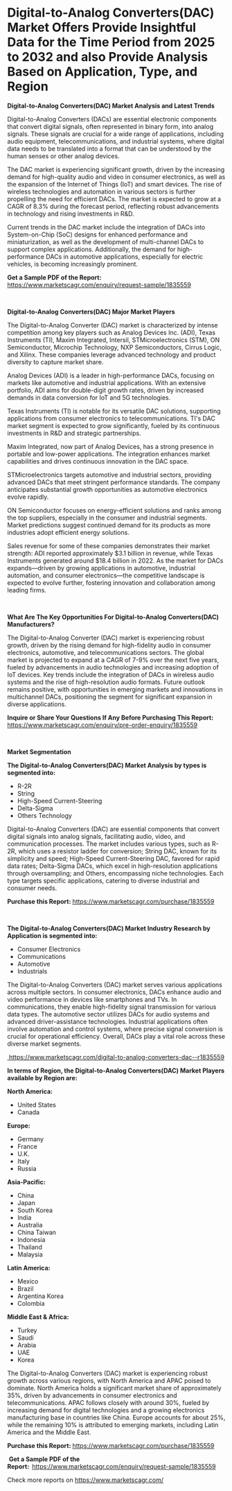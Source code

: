 <p><h1>Digital-to-Analog Converters(DAC) Market Offers Provide Insightful Data for the Time Period from 2025 to 2032 and also Provide Analysis Based on Application, Type, and Region</h1></p><p><strong>Digital-to-Analog Converters(DAC) Market Analysis and Latest Trends</strong></p>
<p><p>Digital-to-Analog Converters (DACs) are essential electronic components that convert digital signals, often represented in binary form, into analog signals. These signals are crucial for a wide range of applications, including audio equipment, telecommunications, and industrial systems, where digital data needs to be translated into a format that can be understood by the human senses or other analog devices.</p><p>The DAC market is experiencing significant growth, driven by the increasing demand for high-quality audio and video in consumer electronics, as well as the expansion of the Internet of Things (IoT) and smart devices. The rise of wireless technologies and automation in various sectors is further propelling the need for efficient DACs. The market is expected to grow at a CAGR of 8.3% during the forecast period, reflecting robust advancements in technology and rising investments in R&D.</p><p>Current trends in the DAC market include the integration of DACs into System-on-Chip (SoC) designs for enhanced performance and miniaturization, as well as the development of multi-channel DACs to support complex applications. Additionally, the demand for high-performance DACs in automotive applications, especially for electric vehicles, is becoming increasingly prominent.</p></p>
<p><strong>Get a Sample PDF of the Report:&nbsp;</strong> <a href="https://www.marketscagr.com/enquiry/request-sample/1835559?utm_campaign=3447&utm_medium=2&utm_source=Github&utm_content=ia&utm_term=26032025&utm_id=digital-to-analog-convertersdac">https://www.marketscagr.com/enquiry/request-sample/1835559</a></p>
<p>&nbsp;</p>
<p><strong>Digital-to-Analog Converters(DAC) Major Market Players</strong></p>
<p><p>The Digital-to-Analog Converter (DAC) market is characterized by intense competition among key players such as Analog Devices Inc. (ADI), Texas Instruments (TI), Maxim Integrated, Intersil, STMicroelectronics (STM), ON Semiconductor, Microchip Technology, NXP Semiconductors, Cirrus Logic, and Xilinx. These companies leverage advanced technology and product diversity to capture market share.</p><p>Analog Devices (ADI) is a leader in high-performance DACs, focusing on markets like automotive and industrial applications. With an extensive portfolio, ADI aims for double-digit growth rates, driven by increased demands in data conversion for IoT and 5G technologies.</p><p>Texas Instruments (TI) is notable for its versatile DAC solutions, supporting applications from consumer electronics to telecommunications. TI's DAC market segment is expected to grow significantly, fueled by its continuous investments in R&D and strategic partnerships.</p><p>Maxim Integrated, now part of Analog Devices, has a strong presence in portable and low-power applications. The integration enhances market capabilities and drives continuous innovation in the DAC space.</p><p>STMicroelectronics targets automotive and industrial sectors, providing advanced DACs that meet stringent performance standards. The company anticipates substantial growth opportunities as automotive electronics evolve rapidly.</p><p>ON Semiconductor focuses on energy-efficient solutions and ranks among the top suppliers, especially in the consumer and industrial segments. Market predictions suggest continued demand for its products as more industries adopt efficient energy solutions.</p><p>Sales revenue for some of these companies demonstrates their market strength: ADI reported approximately $3.1 billion in revenue, while Texas Instruments generated around $18.4 billion in 2022. As the market for DACs expands—driven by growing applications in automotive, industrial automation, and consumer electronics—the competitive landscape is expected to evolve further, fostering innovation and collaboration among leading firms.</p></p>
<p>&nbsp;</p>
<p><strong>What Are The Key Opportunities For Digital-to-Analog Converters(DAC) Manufacturers?</strong></p>
<p><p>The Digital-to-Analog Converter (DAC) market is experiencing robust growth, driven by the rising demand for high-fidelity audio in consumer electronics, automotive, and telecommunications sectors. The global market is projected to expand at a CAGR of 7-9% over the next five years, fueled by advancements in audio technologies and increasing adoption of IoT devices. Key trends include the integration of DACs in wireless audio systems and the rise of high-resolution audio formats. Future outlook remains positive, with opportunities in emerging markets and innovations in multichannel DACs, positioning the segment for significant expansion in diverse applications.</p></p>
<p><strong>Inquire or Share Your Questions If Any Before Purchasing This Report:</strong> <a href="https://www.marketscagr.com/enquiry/pre-order-enquiry/1835559?utm_campaign=3447&utm_medium=2&utm_source=Github&utm_content=ia&utm_term=26032025&utm_id=digital-to-analog-convertersdac">https://www.marketscagr.com/enquiry/pre-order-enquiry/1835559</a></p>
<p>&nbsp;</p>
<p><strong>Market Segmentation</strong></p>
<p><strong>The Digital-to-Analog Converters(DAC) Market Analysis by types is segmented into:</strong></p>
<p><ul><li>R-2R</li><li>String</li><li>High-Speed Current-Steering</li><li>Delta-Sigma</li><li>Others Technology</li></ul></p>
<p><p>Digital-to-Analog Converters (DAC) are essential components that convert digital signals into analog signals, facilitating audio, video, and communication processes. The market includes various types, such as R-2R, which uses a resistor ladder for conversion; String DAC, known for its simplicity and speed; High-Speed Current-Steering DAC, favored for rapid data rates; Delta-Sigma DACs, which excel in high-resolution applications through oversampling; and Others, encompassing niche technologies. Each type targets specific applications, catering to diverse industrial and consumer needs.</p></p>
<p><strong>Purchase this Report:&nbsp;</strong><a href="https://www.marketscagr.com/purchase/1835559?utm_campaign=3447&utm_medium=2&utm_source=Github&utm_content=ia&utm_term=26032025&utm_id=digital-to-analog-convertersdac">https://www.marketscagr.com/purchase/1835559</a></p>
<p>&nbsp;</p>
<p><strong>The Digital-to-Analog Converters(DAC) Market Industry Research by Application is segmented into:</strong></p>
<p><ul><li>Consumer Electronics</li><li>Communications</li><li>Automotive</li><li>Industrials</li></ul></p>
<p><p>The Digital-to-Analog Converters (DAC) market serves various applications across multiple sectors. In consumer electronics, DACs enhance audio and video performance in devices like smartphones and TVs. In communications, they enable high-fidelity signal transmission for various data types. The automotive sector utilizes DACs for audio systems and advanced driver-assistance technologies. Industrial applications often involve automation and control systems, where precise signal conversion is crucial for operational efficiency. Overall, DACs play a vital role across these diverse market segments.</p></p>
<p><a href="https://www.marketscagr.com/digital-to-analog-converters-dac--r1835559?utm_campaign=3447&utm_medium=2&utm_source=Github&utm_content=ia&utm_term=26032025&utm_id=digital-to-analog-convertersdac">&nbsp;https://www.marketscagr.com/digital-to-analog-converters-dac--r1835559</a></p>
<p><strong>In terms of Region, the Digital-to-Analog Converters(DAC) Market Players available by Region are:</strong></p>
<p>
    <p> <strong> North America: </strong>
        <ul>
            <li>United States</li>
            <li>Canada</li>
        </ul>
        </p> 
    <p> <strong> Europe: </strong>
        <ul>
            <li>Germany</li>
            <li>France</li>
            <li>U.K.</li>
            <li>Italy</li>
            <li>Russia</li>
        </ul>
        </p> 
    <p> <strong> Asia-Pacific: </strong>
        <ul>
            <li>China</li>
            <li>Japan</li>
            <li>South Korea</li>
            <li>India</li>
            <li>Australia</li>
            <li>China Taiwan</li>
            <li>Indonesia</li>
            <li>Thailand</li>
            <li>Malaysia</li>
        </ul>
        </p> 
    <p> <strong> Latin America: </strong>
        <ul>
            <li>Mexico</li>
            <li>Brazil</li>
            <li>Argentina Korea</li>
            <li>Colombia</li>
        </ul>
        </p> 
    <p> <strong> Middle East & Africa: </strong>
        <ul>
            <li>Turkey</li>
            <li>Saudi</li>
            <li>Arabia</li>
            <li>UAE</li>
            <li>Korea</li>
        </ul>
    </p>
    </p>
<p><p>The Digital-to-Analog Converters (DAC) market is experiencing robust growth across various regions, with North America and APAC poised to dominate. North America holds a significant market share of approximately 35%, driven by advancements in consumer electronics and telecommunications. APAC follows closely with around 30%, fueled by increasing demand for digital technologies and a growing electronics manufacturing base in countries like China. Europe accounts for about 25%, while the remaining 10% is attributed to emerging markets, including Latin America and the Middle East.</p></p>
<p><strong>Purchase this Report: </strong><a href="https://www.marketscagr.com/purchase/1835559?utm_campaign=3447&utm_medium=2&utm_source=Github&utm_content=ia&utm_term=26032025&utm_id=digital-to-analog-convertersdac">https://www.marketscagr.com/purchase/1835559</a></p>
<p>&nbsp;<strong>Get a Sample PDF of the Report:&nbsp;&nbsp;</strong><a href="https://www.marketscagr.com/enquiry/request-sample/1835559?utm_campaign=3447&utm_medium=2&utm_source=Github&utm_content=ia&utm_term=26032025&utm_id=digital-to-analog-convertersdac">https://www.marketscagr.com/enquiry/request-sample/1835559</a></p>
<p><strong></strong></p>
<p>Check more reports on <a href="https://www.marketscagr.com/?utm_campaign=3447&utm_medium=2&utm_source=Github&utm_content=ia&utm_term=26032025&utm_id=digital-to-analog-convertersdac">https://www.marketscagr.com/</a></p>